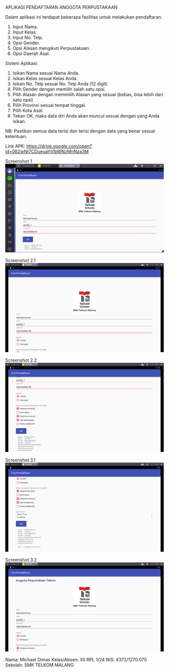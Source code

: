 APLIKASI PENDAFTARAN ANGGOTA PERPUSTAKAAN

Dalam aplikasi ini terdapat beberapa fasilitas untuk melakukan pendaftaran:
1. Input Nama.
2. Input Kelas.
3. Input No. Telp.
4. Opsi Gender.
5. Opsi Alasan mengikuti Perpustakaan.
6. Opsi Daerah Asal.

Sistem Aplikasi:
1. Isikan Nama sesuai Nama Anda.
2. Isikan Kelas sesuai Kelas Anda.
3. Isikan No. Telp sesuai No. Telp Anda (12 digit)
4. Pilih Gender dengan memilih salah satu opsi.
5. Pilih Alasan dengan memmilih Alasan yang sesuai (bebas, bisa lebih dari satu opsi)
6. Pilih Provinsi sesuai tempat tinggal.
7. Pilih Kota Asal.
8. Tekan OK, maka data diri Anda akan muncul sesuai dengan yang Anda isikan.

NB: Pastikan semua data terisi dan terisi dengan data yang benar sesuai ketentuan.

Link APK: https://drive.google.com/open?id=0B2wNt7CDueuaYjI1bWNzMnNza3M

Screenshot 1
![alt text](https://github.com/dimassbw/FormPendaftaranPerpustakaan/blob/master/1.PNG "Screenshot 1")

Screenshot 2.1
![alt text](https://github.com/dimassbw/FormPendaftaranPerpustakaan/blob/master/2.1.png "Screenshot 2.1")

Screenshot 2.2
![alt text](https://github.com/dimassbw/FormPendaftaranPerpustakaan/blob/master/2.2.png "Screenshot 2.2")

Screenshot 3.1
![alt text](https://github.com/dimassbw/FormPendaftaranPerpustakaan/blob/master/3.1.png "Screenshot 3.1")

Screenshot 3.2
![alt text](https://github.com/dimassbw/FormPendaftaranPerpustakaan/blob/master/3.2.png "Screenshot 3.2")

Nama: Michael Dimas
Kelas/Absen: XII RPL 1/24
NIS: 4372/1270.070
Sekolah: SMK TELKOM MALANG
